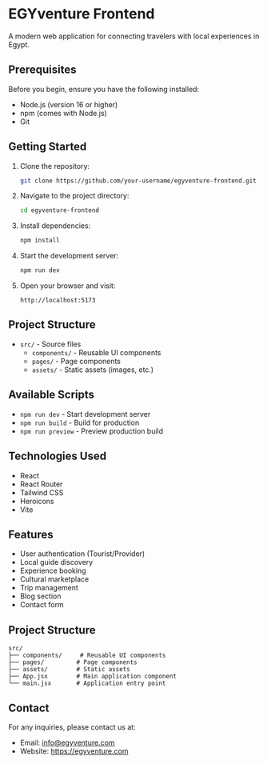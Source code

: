 # EGYventure Frontend

A modern web application for connecting travelers with local experiences in Egypt.

## Prerequisites

Before you begin, ensure you have the following installed:
- Node.js (version 16 or higher)
- npm (comes with Node.js)
- Git

## Getting Started

1. Clone the repository:
   ```bash
   git clone https://github.com/your-username/egyventure-frontend.git
   ```

2. Navigate to the project directory:
   ```bash
   cd egyventure-frontend
   ```

3. Install dependencies:
   ```bash
   npm install
   ```

4. Start the development server:
   ```bash
   npm run dev
   ```

5. Open your browser and visit:
   ```
   http://localhost:5173
   ```

## Project Structure

- `src/` - Source files
  - `components/` - Reusable UI components
  - `pages/` - Page components
  - `assets/` - Static assets (images, etc.)

## Available Scripts

- `npm run dev` - Start development server
- `npm run build` - Build for production
- `npm run preview` - Preview production build

## Technologies Used

- React
- React Router
- Tailwind CSS
- Heroicons
- Vite

## Features

- User authentication (Tourist/Provider)
- Local guide discovery
- Experience booking
- Cultural marketplace
- Trip management
- Blog section
- Contact form


## Project Structure

```
src/
├── components/     # Reusable UI components
├── pages/         # Page components
├── assets/        # Static assets
├── App.jsx        # Main application component
└── main.jsx       # Application entry point
```


## Contact

For any inquiries, please contact us at:
- Email: info@egyventure.com
- Website: https://egyventure.com
